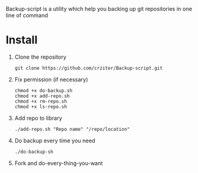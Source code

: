Backup-script is a utility which help you backing up git repositories in one line of command

# Install
1. Clone the repository


	```git clone https://github.com/crziter/Backup-script.git```

2. Fix permission (if necessary)

	```
	chmod +x do-backup.sh
	chmod +x add-repo.sh
	chmod +x rm-repo.sh
	chmod +x ls-repo.sh
	```

3. Add repo to library


	```./add-repo.sh "Repo name" "/repo/location"```
	
4. Do backup every time you need


	```./do-backup-sh```

5. Fork and do-every-thing-you-want
